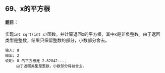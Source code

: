 ## 69、x的平方根

#### 题目：

实现`int sqrt(int x)`函数。并计算返回x的平方根，其中x是非负整数。由于返回类型是整数，结果只保留整数的部分，小数部分舍去。

```
输入: 8
输出: 2
说明: 8 的平方根是 2.82842..., 
     由于返回类型是整数，小数部分将被舍去。
```



